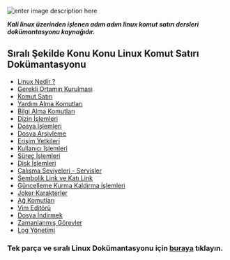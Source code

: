 ![enter image description here](https://media.giphy.com/media/3o75296y2DRpZ7rC6Y/giphy.gif)

***Kali linux üzerinden işlenen adım adım linux komut satırı dersleri dokümantasyonu kaynağıdır.***

Sıralı Şekilde Konu Konu Linux Komut Satırı Dokümantasyonu
-
- [Linux Nedir ?](https://github.com/taylanbildik/Linux_Dersleri/blob/master/linux_nedir.md)
- [Gerekli Ortamın Kurulması](https://github.com/taylanbildik/Linux_Dersleri/blob/master/gerekli_ortam%C4%B1n_kurulmas%C4%B1.md)
- [Komut Satırı](https://github.com/taylanbildik/Linux_Dersleri/blob/master/komut_sat%C4%B1r%C4%B1.md)
- [Yardım Alma Komutları](https://github.com/taylanbildik/Linux_Dersleri/blob/master/yard%C4%B1m_alma_komutlar%C4%B1.md)
- [Bilgi Alma Komutları](https://github.com/taylanbildik/Linux_Dersleri/blob/master/bilgi_alma.md)
- [Dizin İşlemleri](https://github.com/taylanbildik/Linux_Dersleri/blob/master/dizin_i%C5%9Flemleri.md)
- [Dosya İşlemleri](https://github.com/taylanbildik/Linux_Dersleri/blob/master/dosya_i%C5%9Flemleri.md)
- [Dosya Arşivleme](https://github.com/taylanbildik/Linux_Dersleri/blob/master/dosya_ar%C5%9Fivleme.md)
- [Erişim Yetkileri](https://github.com/taylanbildik/Linux_Dersleri/blob/master/eri%C5%9Fim_yetkileri.md)
- [Kullanıcı İşlemleri](https://github.com/taylanbildik/Linux_Dersleri/blob/master/kullan%C4%B1c%C4%B1_i%C5%9Flemleri.md)
- [Süreç İşlemleri](https://github.com/taylanbildik/Linux_Dersleri/blob/master/s%C3%BCre%C3%A7_i%C5%9Flemleri.md)
- [Disk İşlemleri](https://github.com/taylanbildik/Linux_Dersleri/blob/master/disk_i%C5%9Flemleri.md)
- [Çalışma Seviyeleri - Servisler](https://github.com/taylanbildik/Linux_Dersleri/blob/master/%C3%A7al%C4%B1%C5%9Fma_seviyeleri-servisler.md)
- [Sembolik Link ve Katı Link](https://github.com/taylanbildik/Linux_Dersleri/blob/master/sembolik_link-ve-kat%C4%B1_link.md)
- [Güncelleme Kurma Kaldırma İşlemleri](https://github.com/taylanbildik/Linux_Dersleri/blob/master/kurma-kald%C4%B1rma-g%C3%BCncelleme_i%C5%9Flemleri.md)
- [Joker Karakterler](https://github.com/taylanbildik/Linux_Dersleri/blob/master/joker_karakterler%28wildcards%29.md)
- [Ağ Komutları](https://github.com/taylanbildik/Linux_Dersleri/blob/master/a%C4%9F_komutlar%C4%B1.md)
- [Vim Editörü](https://github.com/taylanbildik/Linux_Dersleri/blob/master/vim_edit%C3%B6r%C3%BC.md)
- [Dosya İndirmek](https://github.com/taylanbildik/Linux_Dersleri/blob/master/konsoldan_dosya_indirmek.md)
- [Zamanlanmış Görevler](https://github.com/taylanbildik/Linux_Dersleri/blob/master/zamanlam%C4%B1%C5%9F_g%C3%B6revler.md)
- [Log Yönetimi](https://github.com/taylanbildik/Linux_Dersleri/blob/master/log_kay%C4%B1tlar%C4%B1.md)


### Tek parça ve sıralı Linux Dokümantasyonu için [buraya](https://github.com/taylanbildik/Linux_Dersleri/blob/master/Linux_dok%C3%BCmantasyonu.md) tıklayın.
